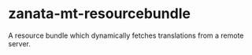 # zanata-mt-resourcebundle
A resource bundle which dynamically fetches translations from a remote server.
